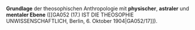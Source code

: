 
**Grundlage** der theosophischen Anthropologie mit **physischer**, **astraler** und **mentaler Ebene** ([[GA052 (17.) IST DIE THEOSOPHIE UNWISSENSCHAFTLICH, Berlin, 6. Oktober 1904|GA052/17]]).
